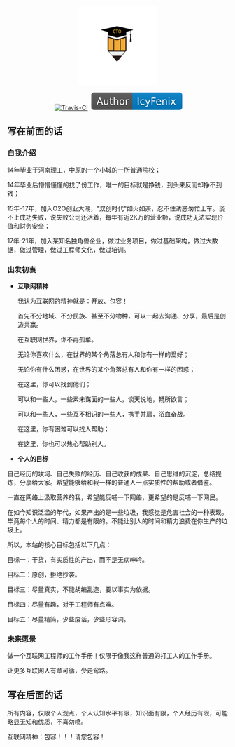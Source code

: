 <GitHubWrapper>
<p align="center">
	<br/>
  <a href="https://itliwei.github.io" target="_blank">
    <img width="180" src="https://github.com/itliwei/itliwei.github.io/blob/master/.vuepress/public/images/logo-color.png?raw=true" alt="logo">
  </a>
</p>

<TitleInfos />

<p align="center" class="print-break">
	<GithubInfos />
    <a href="https://itliwei.github.io" style="display:inline-block"><words type='updated' /></a>
    <a href="https://travis-ci.com/itliwei/itliwei.github.io" target="_blank" style="display:inline-block" class="not-print"><img src="https://api.travis-ci.com/itliwei/itliwei.github.io.svg?branch=master" alt="Travis-CI"></a>
    <a href="/summary/"  style="display:inline-block"><words type='badge' chapter='/'/></a>
    <a href="https://itliwei.github.io/introduction/about-me.html" target="_blank" style="display:inline-block"><img src="https://raw.githubusercontent.com/itliwei/itliwei.github.io/master/.vuepress/public/images/Author-IcyFenix-blue.svg" alt="About Author"></a>
	<PublishInfos />
</p>
</GitHubWrapper>


## 写在前面的话

### 自我介绍

   14年毕业于河南理工，中原的一个小城的一所普通院校；
   
   14年毕业后懵懵懂懂的找了份工作，唯一的目标就是挣钱，到头来反而却挣不到钱；
   
   15年-17年，加入O2O创业大潮，"双创时代"如火如荼，忍不住诱惑匆忙上车。谈不上成功失败，说失败公司还活着，每年有近2K万的营业额，说成功无法实现价值和财务安全；
   
   17年-21年，加入某知名独角兽企业，做过业务项目，做过基础架构，做过大数据，做过管理，做过工程师文化，做过培训。

### 出发初衷

- **互联网精神**

  我认为互联网的精神就是：开放、包容！
  
  首先不分地域、不分民族、甚至不分物种，可以一起去沟通、分享，最后是创造共赢。
  
  在互联网世界，你不再孤单。
  
  无论你喜欢什么，在世界的某个角落总有人和你有一样的爱好；
  
  无论你有什么困惑，在世界的某个角落总有人和你有一样的困惑；
  
  在这里，你可以找到他们；
  
  可以和一些人，一些素未谋面的一些人，谈天说地，畅所欲言；
  
  可以和一些人，一些互不相识的一些人，携手并肩，浴血奋战。
  
  在这里，你有困难可以找人帮助；
  
  在这里，你也可以热心帮助别人。

- **个人的目标**

自己经历的坎坷、自己失败的经历、自己收获的成果、自己思维的沉淀，总结提炼，分享给大家。希望能够给和我一样的普通人一点实质性的帮助或者借鉴。

一直在网络上汲取营养的我，希望能反哺一下网络，更希望的是反哺一下网民。

在如今知识泛滥的年代，如果产出的是一些垃圾，我感觉是危害社会的一种表现。毕竟每个人的时间、精力都是有限的。不能让别人的时间和精力浪费在你生产的垃圾上。

所以，本站的核心目标包括以下几点：

  目标一：干货，有实质性的产出，而不是无病呻吟。
  
  目标二：原创，拒绝抄袭。
  
  目标三：尽量真实，不能胡编乱造，要以事实为依据。
  
  目标四：尽量有趣，对于工程师有点难。
  
  目标五：尽量精简，少些废话，少些形容词。


### 未来愿景

做一个互联网工程师的工作手册！仅限于像我这样普通的打工人的工作手册。

让更多互联网人有章可循，少走弯路。

## 写在后面的话

所有内容，仅限个人观点，个人认知水平有限，知识面有限，个人经历有限，可能略显无知和优质，不喜勿喷。

互联网精神：包容！！！请您包容！



